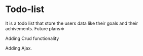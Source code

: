 # Todo-list
It is a todo list that store the users data like their goals and their achivements.
Future plans=>

Adding Crud functionality

Adding Ajax.
